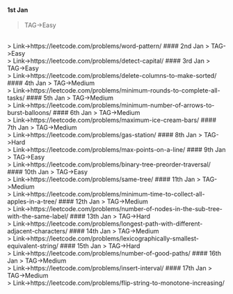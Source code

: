 #### 1st Jan
> TAG->Easy
<br>
> Link->https://leetcode.com/problems/word-pattern/
#### 2nd Jan
> TAG->Easy
<br>
> Link->https://leetcode.com/problems/detect-capital/
#### 3rd Jan
> TAG->Easy
<br>
> Link->https://leetcode.com/problems/delete-columns-to-make-sorted/
#### 4th Jan
> TAG->Medium
<br>
> Link->https://leetcode.com/problems/minimum-rounds-to-complete-all-tasks/
#### 5th Jan
> TAG->Medium
<br>
> Link->https://leetcode.com/problems/minimum-number-of-arrows-to-burst-balloons/
#### 6th Jan
> TAG->Medium
<br>
> Link->https://leetcode.com/problems/maximum-ice-cream-bars/
#### 7th Jan
> TAG->Medium
<br>
> Link->https://leetcode.com/problems/gas-station/
#### 8th Jan
> TAG->Hard
<br>
> Link->https://leetcode.com/problems/max-points-on-a-line/
#### 9th Jan
> TAG->Easy
<br>
> Link->https://leetcode.com/problems/binary-tree-preorder-traversal/
#### 10th Jan
> TAG->Easy
<br>
> Link->https://leetcode.com/problems/same-tree/
#### 11th Jan
> TAG->Medium
<br>
> Link->https://leetcode.com/problems/minimum-time-to-collect-all-apples-in-a-tree/
#### 12th Jan
> TAG->Medium
<br>
> Link->https://leetcode.com/problems/number-of-nodes-in-the-sub-tree-with-the-same-label/
#### 13th Jan
> TAG->Hard
<br>
> Link->https://leetcode.com/problems/longest-path-with-different-adjacent-characters/
#### 14th Jan
> TAG->Medium
<br>
> Link->https://leetcode.com/problems/lexicographically-smallest-equivalent-string/
#### 15th Jan
> TAG->Hard
<br>
> Link->https://leetcode.com/problems/number-of-good-paths/
#### 16th Jan
> TAG->Medium
<br>
> Link->https://leetcode.com/problems/insert-interval/
#### 17th Jan
> TAG->Medium
<br>
> Link->https://leetcode.com/problems/flip-string-to-monotone-increasing/